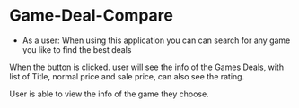 # Game-Deal-Compare
+ As a user:
When using this application you can can search for any game you like to find the best deals

When the button is clicked. user will see the info of the Games Deals, with list of Title, normal price and sale price, can also see the rating.

User is able to view the info of the game they choose. 